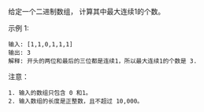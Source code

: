 给定一个二进制数组， 计算其中最大连续1的个数。

示例 1:
```
输入: [1,1,0,1,1,1]
输出: 3
解释: 开头的两位和最后的三位都是连续1，所以最大连续1的个数是 3.
```
注意：
```
1. 输入的数组只包含 0 和1。
2. 输入数组的长度是正整数，且不超过 10,000。
```
